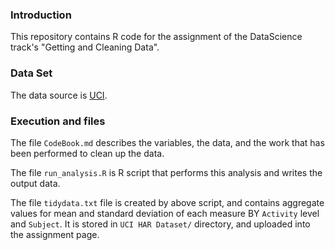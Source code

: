 
### Introduction

This repository contains R code for the assignment of the DataScience track's "Getting and Cleaning Data".


### Data Set

The data source is [UCI](http://archive.ics.uci.edu/ml/datasets/Human+Activity+Recognition+Using+Smartphones).

### Execution and files


The file `CodeBook.md` describes the variables, the data, and the work that has been performed to clean up the data.

The file `run_analysis.R` is R script that performs this analysis and writes the output data.

The file `tidydata.txt` file is created by above script, and contains aggregate values for mean and standard deviation of each measure BY `Activity` level and `Subject`. It is stored in `UCI HAR Dataset/` directory, and uploaded into the assignment page.